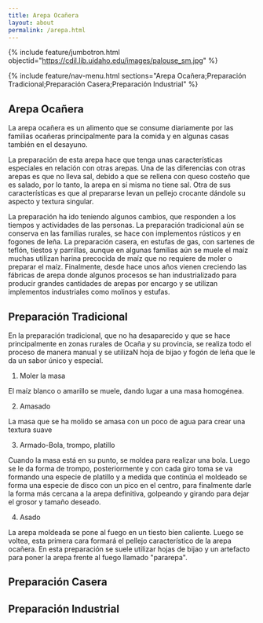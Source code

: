 ```yaml
---
title: Arepa Ocañera
layout: about
permalink: /arepa.html
---
```


{% include feature/jumbotron.html objectid="https://cdil.lib.uidaho.edu/images/palouse_sm.jpg" %}

{% include feature/nav-menu.html sections="Arepa Ocañera;Preparación Tradicional;Preparación Casera;Preparación Industrial" %}

## Arepa Ocañera

La arepa ocañera es un alimento que se consume diariamente por las familias ocañeras principalmente para la comida y en algunas casas también en el desayuno.

La preparación de esta arepa hace que tenga unas características especiales en relación con otras arepas. Una de las diferencias con otras arepas es que no lleva sal, debido a que se rellena con queso costeño que es salado, por lo tanto, la arepa en sí misma no tiene sal. Otra de sus características es que al prepararse levan un pellejo crocante dándole su aspecto y textura singular.

La preparación ha ido teniendo algunos cambios, que responden a los tiempos y actividades de las personas. La preparación tradicional aún se conserva en las familias rurales, se hace con implementos rústicos y en fogones de leña. La preparación casera, en estufas de gas, con sartenes de teflón, tiestos y parrillas, aunque en algunas familias aún se muele el maíz muchas utilizan harina precocida de maíz que no requiere de moler o preparar el maíz. Finalmente, desde hace unos años vienen creciendo las fábricas de arepa donde algunos procesos se han industrializado para producir grandes cantidades de arepas por encargo y se utilizan implementos industriales como molinos y estufas. 

## Preparación Tradicional
En la preparación tradicional, que no ha desaparecido y que se hace principalmente en zonas rurales de Ocaña y su provincia, se realiza todo el proceso de manera manual y se utilizaN hoja de bijao y fogón de leña que le da un sabor único y especial.

1.	Moler la masa

El maíz blanco o amarillo se muele, dando lugar a una masa homogénea.

2.	Amasado

La masa que se ha molido se amasa con un poco de agua para crear una textura suave

3.	Armado-Bola, trompo, platillo

Cuando la masa está en su punto, se moldea para realizar una bola.
Luego se le da forma de trompo, posteriormente y con cada giro toma se va formando una especie de platillo y a medida que continúa el moldeado se forma una especie de disco con un pico en el centro, para finalmente darle la forma más cercana a la arepa definitiva, golpeando y girando para dejar el grosor y tamaño deseado.

4.	Asado

La arepa moldeada se pone al fuego en un tiesto bien caliente. Luego se voltea, esta primera cara formará el pellejo característico de la arepa ocañera. En esta preparación se suele utilizar hojas de bijao y un artefacto para poner la arepa frente al fuego llamado "pararepa".

## Preparación Casera

## Preparación Industrial

